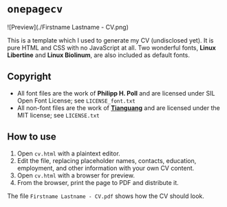 `onepagecv`
===

![Preview](./Firstname Lastname - CV.png)

This is a template which I used to generate my CV (undisclosed yet). It is pure HTML and CSS with no JavaScript at all. Two wonderful fonts, __Linux Libertine__ and __Linux Biolinum__, are also included as default fonts.

Copyright
---

* All font files are the work of __Philipp H. Poll__ and are licensed under SIL Open Font License; see `LICENSE_font.txt`
* All non-font files are the work of [__Tianguang__](https://github.com/pennzht/) and are licensed under the MIT license; see `LICENSE.txt`

How to use
---

1. Open `cv.html` with a plaintext editor.
2. Edit the file, replacing placeholder names, contacts, education, employment, and other information with your own CV content.
3. Open `cv.html` with a browser for preview.
4. From the browser, print the page to PDF and distribute it.

The file `Firstname Lastname - CV.pdf` shows how the CV should look.


